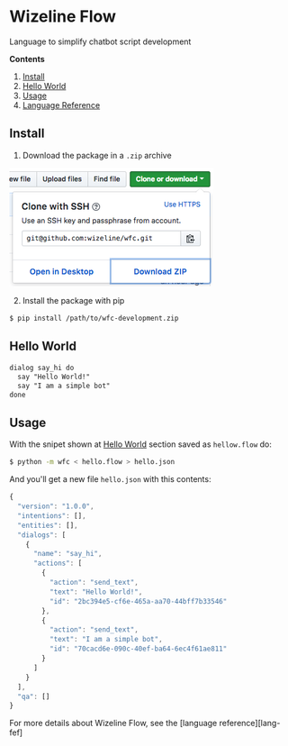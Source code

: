 # Wizeline Flow
Language to simplify chatbot script development

**Contents**

1. [Install](#install)
1. [Hello World](#hello-world)
1. [Usage](#usage)
1. [Language Reference][lang-ref]

## Install

1. Download the package in a `.zip` archive

![Package download][wfc-zip]

2. Install the package with pip

```sh
$ pip install /path/to/wfc-development.zip
```

## Hello World

```
dialog say_hi do
  say "Hello World!"
  say "I am a simple bot"
done
```

## Usage

With the snipet shown at [Hello World](#hello-world) section saved as `hellow.flow` do:

```sh
$ python -m wfc < hello.flow > hello.json
```

And you'll get a new file `hello.json` with this contents:

```javascript
{
  "version": "1.0.0",
  "intentions": [],
  "entities": [],
  "dialogs": [
    {
      "name": "say_hi",
      "actions": [
        {
          "action": "send_text",
          "text": "Hello World!",
          "id": "2bc394e5-cf6e-465a-aa70-44bff7b33546"
        },
        {
          "action": "send_text",
          "text": "I am a simple bot",
          "id": "70cacd6e-090c-40ef-ba64-6ec4f61ae811"
        }
      ]
    }
  ],
  "qa": []
}
```

For more details about Wizeline Flow, see the [language reference][lang-fef]

[wfc-zip]: docs/img/wfc-zip-package.png
[lang-ref]: docs/language.md
